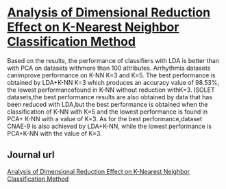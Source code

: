 # [Analysis of Dimensional Reduction Effect on K-Nearest Neighbor Classification Method](https://github.com/fiqgant/Analysis-of-Dimensional-Reduction-Effect-on-K-Nearest-Neighbor)

Based on the results, the performance of classifiers with LDA is better than with PCA on datasets withmore than 100 attributes. Arrhythmia datasets canimprove performance on K-NN K=3 and K=5. The best performance is obtained by LDA+K-NN K=3 which produces an accuracy value of 98.53%, the lowest performancefound in K-NN without reduction withK=3. ISOLET datasets,the best performance results are also obtained by data that has been reduced with LDA,but the best performance is obtained when the classification of K-NN with K=5 and the lowest performance is found in PCA+ K-NN with a value of K=3. As for the best performance,dataset CNAE-9 is also achieved by LDA+K-NN, while the lowest performance is PCA+K-NN with the value of K=3. 

## Journal url
[Analysis of Dimensional Reduction Effect on K-Nearest Neighbor Classification Method](https://jurnal.polgan.ac.id/index.php/sinkron/article/view/11234 "Sinkr0n")
